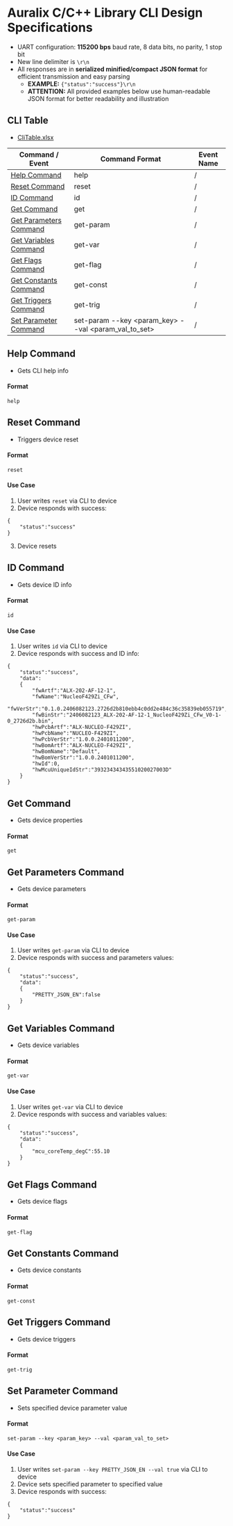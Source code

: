 # Auralix C/C++ Library CLI Design Specifications
- UART configuration: **115200 bps** baud rate, 8 data bits, no parity, 1 stop bit
- New line delimiter is `\r\n`
- All responses are in **serialized minified/compact JSON format** for efficient transmission and easy parsing
	- **EXAMPLE:** `{"status":"success"}\r\n`
	- **ATTENTION:** All provided examples below use human-readable JSON format for better readability and illustration

## CLI Table
- [CliTable.xlsx](CliTable.xlsx)

| Command / Event                                   | Command Format                                       | Event Name |
|---------------------------------------------------|------------------------------------------------------|------------|
| [Help Command](#help-command)                     | help                                                 | /          |
| [Reset Command](#reset-command)                   | reset                                                | /          |
| [ID Command](#id-command)                         | id                                                   | /          |
| [Get Command](#get-command)                       | get                                                  | /          |
| [Get Parameters Command](#get-parameters-command) | get-param                                            | /          |
| [Get Variables Command](#get-variables-command)   | get-var                                              | /          |
| [Get Flags Command](#get-flags-command)           | get-flag                                             | /          |
| [Get Constants Command](#get-constants-command)   | get-const                                            | /          |
| [Get Triggers Command](#get-triggers-command)     | get-trig                                             | /          |
| [Set Parameter Command](#set-parameter-command)   | set-param --key <param_key> --val <param_val_to_set> | /          |

## Help Command
- Gets CLI help info

#### Format
`help`

## Reset Command
- Triggers device reset

#### Format
`reset`

#### Use Case
1. User writes `reset` via CLI to device
2. Device responds with success:
```
{
    "status":"success"
}
```
3. Device resets

## ID Command
- Gets device ID info

#### Format
`id`

#### Use Case
1. User writes `id` via CLI to device
2. Device responds with success and ID info:
```
{
    "status":"success",
    "data":
    {
        "fwArtf":"ALX-202-AF-12-1",
        "fwName":"NucleoF429Zi_CFw",
        "fwVerStr":"0.1.0.2406082123.2726d2b810ebb4c0dd2e484c36c35839eb055719",
        "fwBinStr":"2406082123_ALX-202-AF-12-1_NucleoF429Zi_CFw_V0-1-0_2726d2b.bin",
        "hwPcbArtf":"ALX-NUCLEO-F429ZI",
        "hwPcbName":"NUCLEO-F429ZI",
        "hwPcbVerStr":"1.0.0.2401011200",
        "hwBomArtf":"ALX-NUCLEO-F429ZI",
        "hwBomName":"Default",
        "hwBomVerStr":"1.0.0.2401011200",
        "hwId":0,
        "hwMcuUniqueIdStr":"39323434343551020027003D"
    }
}
```

## Get Command
- Gets device properties

#### Format
`get`

## Get Parameters Command
- Gets device parameters

#### Format
`get-param`

#### Use Case
1. User writes `get-param` via CLI to device
2. Device responds with success and parameters values:
```
{
    "status":"success",
    "data":
    {
        "PRETTY_JSON_EN":false
    }
}
```

## Get Variables Command
- Gets device variables

#### Format
`get-var`

#### Use Case
1. User writes `get-var` via CLI to device
2. Device responds with success and variables values:
```
{
    "status":"success",
    "data":
    {
        "mcu_coreTemp_degC":55.10
    }
}
```

## Get Flags Command
- Gets device flags

#### Format
`get-flag`

## Get Constants Command
- Gets device constants

#### Format
`get-const`

## Get Triggers Command
- Gets device triggers

#### Format
`get-trig`

## Set Parameter Command
- Sets specified device parameter value

#### Format
`set-param --key <param_key> --val <param_val_to_set>`

#### Use Case
1. User writes `set-param --key PRETTY_JSON_EN --val true` via CLI to device
2. Device sets specified parameter to specified value
3. Device responds with success:
```
{
    "status":"success"
}
```
